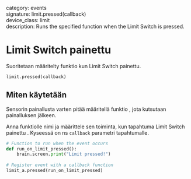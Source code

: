 category: events  
signature: limit.pressed(callback)  
device_class: limit  
description: Runs the specified function when the Limit Switch is pressed.  

# Limit Switch painettu

Suoritetaan määritelty funktio kun Limit Switch painettu.

```python
limit.pressed(callback)
```

## Miten käytetään

Sensorin painallusta varten pitää määritellä funktio , jota kutsutaan painalluksen jälkeen. 

Anna funktiolle nimi ja määrittele sen toiminta, kun tapahtuma Limit Switch painettu . Kyseessä on ns `callback` parametri tapahtumalle.

```python
# Function to run when the event occurs
def run_on_limit_pressed():
    brain.screen.print("Limit pressed!")
 
# Register event with a callback function
limit_a.pressed(run_on_limit_pressed)
```

<advanced>
</advanced>